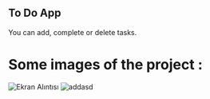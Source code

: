 ## To Do App
You can add, complete or delete tasks.

# Some images of the project : 

![Ekran Alıntısı](https://github.com/Kaantk/To-Do-App/assets/96573996/fe82a8e3-58cd-4fa5-b808-dc8cf2110559)
![addasd](https://github.com/Kaantk/To-Do-App/assets/96573996/47397393-a3df-4956-8a27-fd1707778f8d)
